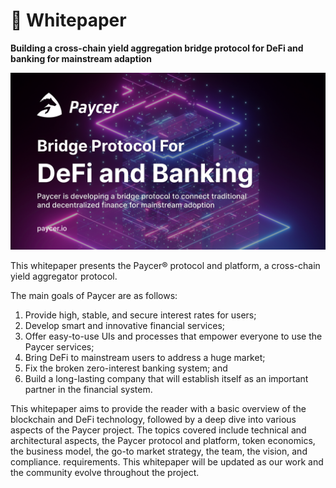 # 📘 Whitepaper

**Building a cross-chain yield aggregation bridge protocol for DeFi and banking for mainstream adaption**

![](../../.gitbook/assets/group-15-1-.png)

This whitepaper presents the Paycer® protocol and platform, a cross-chain yield aggregator protocol.&#x20;

The main goals of Paycer are as follows:

1. &#x20;Provide high, stable, and secure interest rates for users;
2. &#x20;Develop smart and innovative financial services;
3. &#x20;Offer easy-to-use UIs and processes that empower everyone to use the Paycer services;
4. &#x20;Bring DeFi to mainstream users to address a huge market;
5. &#x20;Fix the broken zero-interest banking system; and
6. &#x20;Build a long-lasting company that will establish itself as an important partner in the financial system.

This whitepaper aims to provide the reader with a basic overview of the blockchain and DeFi technology, followed by a deep dive into various aspects of the Paycer project. The topics covered include technical and architectural aspects, the Paycer protocol and platform, token economics, the business model, the go-to market strategy, the team, the vision, and compliance. requirements. This whitepaper will be updated as our work and the community evolve throughout the project.
